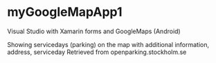 # myGoogleMapApp1
Visual Studio with Xamarin forms and GoogleMaps (Android)

Showing servicedays (parking) on the map with additional information, address, serviceday
Retrieved from openparking.stockholm.se

